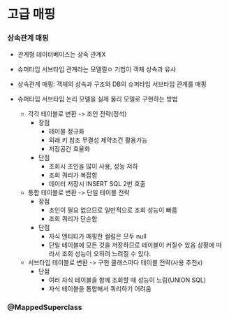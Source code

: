 고급 매핑
=============

### 상속관계 매핑
- 관계형 데이터베이스는 상속 관계X
- 슈퍼타입 서브타입 관계라는 모델릴ㅇ 기법이 객체 상속과 유사
- 상속관계 매핑: 객체의 상속과 구조와 DB의 슈퍼타입 서브타입 관계를 매핑 

 - 슈퍼타입 서브타입 논리 모델을 실제 물리 모델로 구현하는 방법
    - 각각 테이블로 변환 -> 조인 전략(정석)
        - 장점 
            - 테이블 정규화
            - 외래 키 참조 무결성 제약조건 활용가능
            - 저장공간 효율화
        - 단점
            - 조회시 조인을 많이 사용, 성능 저하
            - 조회 쿼리가 복잡함
            - 데이터 저장시 INSERT SQL 2번 호출
    - 통합 테이블로 변환 -> 단일 테이블 전략
        - 장점
            - 조인이 필요 없으므로 일반적으로 조회 성능이 빠름
            - 조회 쿼리가 단순함
        - 단점
            - 자식 엔티티가 매핑한 컬럼은 모두 null
            - 단일 테이블에 모든 것을 저장하므로 테이블이 커질수 있음 상황에 따라서 조회 성능이 오히려 느려질 수 있다.
    - 서브타입 테이블로 변환 -> 구현 클래스마다 테이블 전략(사용 추천x)
        - 단점 
            - 여러 자식 테이블을 함께 조회할 때 성능이 느림(UNION SQL)
            - 자식 테이블을 통합해서 쿼리하기 어려움

### @MappedSuperclass

            